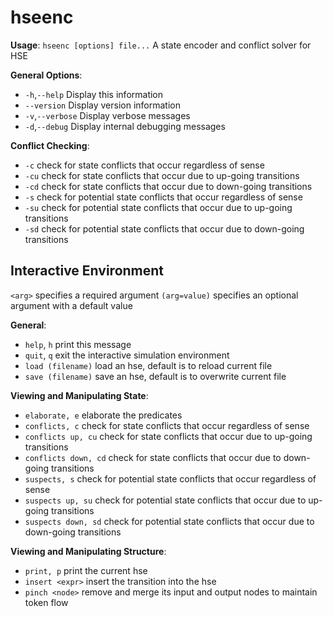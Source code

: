 # hseenc

**Usage**: `hseenc [options] file...`
A state encoder and conflict solver for HSE

**General Options**:
 - `-h`,`--help`      Display this information
 - `--version`   Display version information
 - `-v`,`--verbose`   Display verbose messages
 - `-d`,`--debug`     Display internal debugging messages

**Conflict Checking**:
 - `-c`             check for state conflicts that occur regardless of sense
 - `-cu`            check for state conflicts that occur due to up-going transitions
 - `-cd`            check for state conflicts that occur due to down-going transitions
 - `-s`             check for potential state conflicts that occur regardless of sense
 - `-su`            check for potential state conflicts that occur due to up-going transitions
 - `-sd`            check for potential state conflicts that occur due to down-going transitions

## Interactive Environment

`<arg>` specifies a required argument
`(arg=value)` specifies an optional argument with a default value

**General**:
 - `help`, `h`                       print this message
 - `quit`, `q`                       exit the interactive simulation environment
 - `load (filename)`               load an hse, default is to reload current file
 - `save (filename)`               save an hse, default is to overwrite current file

**Viewing and Manipulating State**:
 - `elaborate, e`                  elaborate the predicates
 - `conflicts, c`                  check for state conflicts that occur regardless of sense
 - `conflicts up, cu`              check for state conflicts that occur due to up-going transitions
 - `conflicts down, cd`            check for state conflicts that occur due to down-going transitions
 - `suspects, s`                   check for potential state conflicts that occur regardless of sense
 - `suspects up, su`               check for potential state conflicts that occur due to up-going transitions
 - `suspects down, sd`             check for potential state conflicts that occur due to down-going transitions

**Viewing and Manipulating Structure**:
 - `print, p`                      print the current hse
 - `insert <expr>`                 insert the transition <expr> into the hse
 - `pinch <node>`                  remove <node> and merge its input and output nodes to maintain token flow
